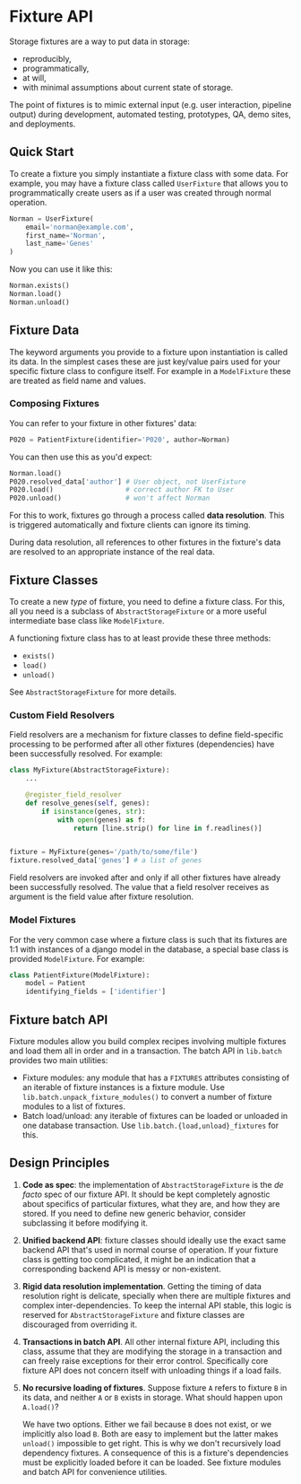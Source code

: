 # Fixture API

Storage fixtures are a way to put data in storage:

* reproducibly,
* programmatically,
* at will,
* with minimal assumptions about current state of storage.

The point of fixtures is to mimic external input (e.g. user interaction,
pipeline output) during development, automated testing, prototypes, QA,
demo sites, and deployments.

## Quick Start

To create a fixture you simply instantiate a fixture class with some data.
For example, you may have a fixture class called `UserFixture` that allows you
to programmatically create users as if a user was created through normal
operation.

```py
Norman = UserFixture(
    email='norman@example.com',
    first_name='Norman',
    last_name='Genes'
)
```

Now you can use it like this:

```py
Norman.exists()
Norman.load()
Norman.unload()
```

## Fixture Data

The keyword arguments you provide to a fixture upon instantiation is called its
data. In the simplest cases these are just key/value pairs used for your
specific fixture class to configure itself. For example in a `ModelFixture`
these are treated as field name and values.

### Composing Fixtures

You can refer to your fixture in other fixtures' data:

```py
P020 = PatientFixture(identifier='P020', author=Norman)
```

You can then use this as you'd expect:

```py
Norman.load()
P020.resolved_data['author'] # User object, not UserFixture
P020.load()                  # correct author FK to User
P020.unload()                # won't affect Norman
```

For this to work, fixtures go through a process called **data resolution**.
This is triggered automatically and fixture clients can ignore its timing.

During data resolution, all references to other fixtures in the fixture's data
are resolved to an appropriate instance of the real data.

## Fixture Classes

To create a new *type* of fixture, you need to define a fixture class. For
this, all you need is a subclass of `AbstractStorageFixture` or a more useful
intermediate base class like `ModelFixture`.

A functioning fixture class has to at least provide these three methods:

* `exists()`
* `load()`
* `unload()`

See `AbstractStorageFixture` for more details.

### Custom Field Resolvers

Field resolvers are a mechanism for fixture classes to define field-specific
processing to be performed after all other fixtures (dependencies) have
been successfully resolved. For example:

```py
class MyFixture(AbstractStorageFixture):
    ...

    @register_field_resolver
    def resolve_genes(self, genes):
        if isinstance(genes, str):
            with open(genes) as f:
                return [line.strip() for line in f.readlines()]


fixture = MyFixture(genes='/path/to/some/file')
fixture.resolved_data['genes'] # a list of genes
```

Field resolvers are invoked after and only if all other fixtures have already
been successfully resolved. The value that a field resolver receives as
argument is the field value after fixture resolution.

### Model Fixtures

For the very common case where a fixture class is such that its fixtures are
1:1 with instances of a django model in the database, a special base class is
provided `ModelFixture`. For example:

```py
class PatientFixture(ModelFixture):
    model = Patient
    identifying_fields = ['identifier']
```

## Fixture batch API

Fixture modules allow you build complex recipes involving multiple fixtures and
load them all in order and in a transaction. The batch API in `lib.batch`
provides two main utilities:

* Fixture modules: any module that has a `FIXTURES` attributes consisting of an
  iterable of fixture instances is a fixture module. Use
  `lib.batch.unpack_fixture_modules()` to convert a number of fixture modules
  to a list of fixtures.
* Batch load/unload: any iterable of fixtures can be loaded or unloaded in one
  database transaction. Use `lib.batch.{load,unload}_fixtures` for this.

## Design Principles

1. **Code as spec**: the implementation of `AbstractStorageFixture` is the *de
   facto* spec of our fixture API. It should be kept completely agnostic about
   specifics of particular fixtures, what they are, and how they are stored. If
   you need to define new generic behavior, consider subclassing it before
   modifying it.
2. **Unified backend API**: fixture classes should ideally use the exact same
   backend API that's used in normal course of operation. If your fixture class
   is getting too complicated, it might be an indication that a corresponding
   backend API is messy or non-existent.
3. **Rigid data resolution implementation**. Getting the timing of data
   resolution right is delicate, specially when there are multiple fixtures and
   complex inter-dependencies. To keep the internal API stable, this logic is
   reserved for `AbstractStorageFixture` and fixture classes are discouraged
   from overriding it.
4. **Transactions in batch API**. All other internal fixture API, including
   this class, assume that they are modifying the storage in a transaction and
   can freely raise exceptions for their error control. Specifically core
   fixture API does not concern itself with unloading things if a load fails.
5. **No recursive loading of fixtures**. Suppose fixture `A` refers to fixture
   `B` in its data, and neither `A` or `B` exists in storage. What should
   happen upon `A.load()`?

   We have two options. Either we fail because `B` does not exist, or we
   implicitly also load `B`. Both are easy to implement but the latter makes
   `unload()` impossible to get right. This is why we don't recursively load
   dependency fixtures. A consequence of this is a fixture's dependencies must
   be explicitly loaded before it can be loaded. See fixture modules and batch
   API for convenience utilities.
